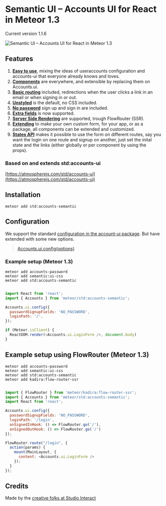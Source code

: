# Semantic UI – Accounts UI for React in Meteor 1.3

Current version 1.1.6

![Semantic UI – Accounts UI for React in Meteor 1.3](https://raw.githubusercontent.com/studiointeract/accounts-semantic/master/accounts-semantic.png)

## Features

1. **[Easy to use](https://github.com/studiointeract/accounts-ui#using-react-accounts-ui)**, mixing the ideas of useraccounts configuration and accounts-ui that everyone already knows and loves.
2. **[Components](https://github.com/studiointeract/accounts-ui#available-components)** are everywhere, and extensible by replacing them on Accounts.ui.
3. **[Basic routing](https://github.com/studiointeract/accounts-ui#configuration)** included, redirections when the user clicks a link in an email or when signing in or out.
4. **[Unstyled](https://github.com/studiointeract/accounts-ui#styling)** is the default, no CSS included.
5. **[No password](https://github.com/studiointeract/accounts-ui#no-password-required)** sign up and sign in are included.
6. **[Extra fields](https://github.com/studiointeract/accounts-ui#extra-fields)** is now supported.
7. **[Server Side Rendering](https://github.com/studiointeract/accounts-ui#example-setup-using-flowrouter-meteor-13)** are supported, trough FlowRouter (SSR).
7. **[Extending](https://github.com/studiointeract/accounts-ui#create-your-own-styled-version)** to make your own custom form, for your app, or as a package, all components can be extended and customized.
9. **[States API](https://github.com/studiointeract/accounts-ui#example-setup-using-the-states-api)** makes it possible to use the form on different routes, say you want the login on one route and signup on another, just set the inital state and the links (either globally or per component by using the props).

### Based on and extends std:accounts-ui

[https://atmospherejs.com/std/accounts-ui](https://atmospherejs.com/std/accounts-ui)

## Installation

`meteor add std:accounts-semantic`

## Configuration

We support the standard [configuration in the account-ui package](http://docs.meteor.com/#/full/accounts_ui_config). But have extended with some new options.

> [Accounts.ui.config(options)](https://github.com/std/accounts-ui#configuration)

### Example setup (Meteor 1.3)

`meteor add accounts-password`  
`meteor add semantic:ui-css`  
`meteor add std:accounts-semantic`

```javascript

import React from 'react';
import { Accounts } from 'meteor/std:accounts-semantic';

Accounts.ui.config({
  passwordSignupFields: 'NO_PASSWORD',
  loginPath: '/',
});

if (Meteor.isClient) {
  ReactDOM.render(<Accounts.ui.LoginForm />, document.body)
}

```

## Example setup using FlowRouter (Meteor 1.3)

`meteor add accounts-password`  
`meteor add semantic:ui-css`  
`meteor add std:accounts-semantic`  
`meteor add kadira:flow-router-ssr`

```javascript

import { FlowRouter } from 'meteor/kadira:flow-router-ssr';
import { Accounts } from 'meteor/std:accounts-semantic';
import React from 'react';

Accounts.ui.config({
  passwordSignupFields: 'NO_PASSWORD',
  loginPath: '/login',
  onSignedInHook: () => FlowRouter.go('/'),
  onSignedOutHook: () => FlowRouter.go('/')
});

FlowRouter.route("/login", {
  action(params) {
    mount(MainLayout, {
      content: <Accounts.ui.LoginForm />
    });
  }
});

```

## Credits

Made by the [creative folks at Studio Interact](http://studiointeract.com)
